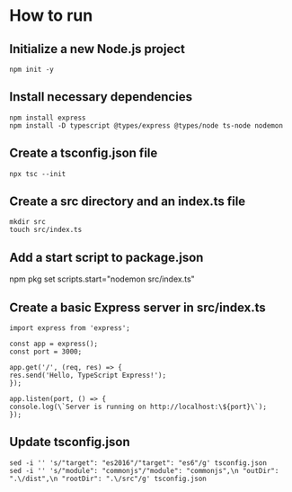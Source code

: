 # How to run

## Initialize a new Node.js project

```
npm init -y
```

## Install necessary dependencies

```
npm install express
npm install -D typescript @types/express @types/node ts-node nodemon
```

## Create a tsconfig.json file

```
npx tsc --init
```

## Create a src directory and an index.ts file

```
mkdir src
touch src/index.ts
```

## Add a start script to package.json

npm pkg set scripts.start="nodemon src/index.ts"

## Create a basic Express server in src/index.ts

```
import express from 'express';

const app = express();
const port = 3000;

app.get('/', (req, res) => {
res.send('Hello, TypeScript Express!');
});

app.listen(port, () => {
console.log(\`Server is running on http://localhost:\${port}\`);
});
```

## Update tsconfig.json

```
sed -i '' 's/"target": "es2016"/"target": "es6"/g' tsconfig.json
sed -i '' 's/"module": "commonjs"/"module": "commonjs",\n "outDir": ".\/dist",\n "rootDir": ".\/src"/g' tsconfig.json
```
